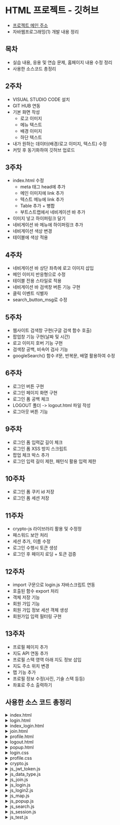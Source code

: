 # HTML 프로젝트 - 깃허브
- [프로젝트 메인 주소](https://yundayoung.github.io/HTML/) 
- 자바웹프로그래밍(1) 개발 내용 정리

## 목차
- 실습 내용, 응용 및 연습 문제, 홈페이지 내용 수정 정리
- 사용한 소스코드 총정리

## 2주차
- VISUAL STUDIO CODE 설치
- GIT HUB 연동
- 기본 화면 작성
    * 로고 이미지
    * 메뉴 텍스트 
    * 배경 이미지 
    * 하단 텍스트
- 내가 원하는 데이터(배경/로고 이미지, 텍스트) 수정
- 커밋 후 동기화하여 깃허브 업로드

## 3주차
- index.html 수정 
    * meta 태그 head에 추가
    * 메인 이미지에 link 추가
    * 텍스트 메뉴에 link 추가
    * Table 추가 + 병합
    * 부트스트랩에서 네비게이션 바 추가
- 이미지 넣고 하이퍼링크 달기
- 네비게이션 바 메뉴에 하이퍼링크 추가
- 네비게이션 색상 변경
- 테이블에 색상 적용

## 4주차
- 네비게이션 바 상단 좌측에 로고 이미지 삽입
- 메인 이미지 반응형으로 수정
- 테이블 전용 스타일로 적용
- 네비게이션 바 검색창 버튼 기능 구현 
- 클릭 이벤트 식별자 
- search_button_msg로 수정 

## 5주차
- 웹사이트 검색창 구현(구글 검색 함수 호출)
- 팝업창 기능 구현(날짜 및 시간)
- 로고 이미지 호버 기능 구현 
- 검색창 공백, 비속어 검사 기능
- googleSearch() 함수 if문, 반복문, 배열 활용하여 수정

## 6주차
- 로그인 버튼 구현
- 로그인 페이지 화면 구현
- 로그인 폼 공백 체크
- LOGOUT 폴더 -> logout.html 파일 작성
- 로그아웃 버튼 기능

## 9주차
- 로그인 폼 입력값 길이 체크
- 로그인 폼 XSS 방지 스크립트 
- 팝업 체크 박스 추가
- 로그인 입력 길이 제한, 패턴식 활용 입력 제한

## 10주차
- 로그인 폼 쿠키 id 저장
- 로그인 폼 세션 저장

## 11주차
- crypto-js 라이브러리 활용 및 수정정
- 패스워드 보안 처리
- 세션 추가, 이름 수정
- 로그인 수행시 토큰 생성
- 로그인 후 페이지 로딩 + 토큰 검증

## 12주차
- import 구문으로 login.js 자바스크립트 연동
- 호출된 함수 export 처리
- 객체 저장 기능
- 회원 가입 기능
- 회원 가입 정보 세션 객체 생성
- 회원가입 입력 필터링 구현

## 13주차
- 프로필 페이지 추가
- 지도 API 연동 추가
- 프로필 스택 영역 아래 지도 정보 삽입
- 지도 주소 위치 변경
- 맵 기능 추가
- 프로필 정보 수정(사진, 기술 스택 등등)
- 좌표로 주소 출력하기

## 사용한 소스 코드 총정리
<details>
<summary>index.html</summary>

        <!DOCTYPE html>
        <html lang = "ko">
        <!----부분은 주석문입니다. 웹 브라우저는 주석을 화면에 출력하지 않습니다.-->
        <html>
            <head>
                <meta charset ="UTF-8">
                <meta name="viewport" content="width=device-width, initial-scale=1">
                <title>LOL 메인화면</title>
                <link href="https://cdn.jsdelivr.net/npm/bootstrap@5.3.3/dist/css/bootstrap.min.css" rel="stylesheet" integrity="sha384-QWTKZyjpPEjISv5WaRU9OFeRpok6YctnYmDr5pNlyT2bRjXh0JMhjY6hW+ALEwIH" crossorigin="anonymous">
                <meta name = "author" content = "학번" >
                <meta name = "keywords" content="computer">
                <base href = "http://127.0.0.1:5500">
                <style>
                    table {
                        font-size: 20pt;
                        color : white;
                    }
                </style>
                <script type="text/javascript" src="./js/js_test.js"></script>
                <script type="text/javascript" src="./js/js_popup.js"></script>
                <script type="text/javascript" defer src="./js/js_search.js"></script>
                <script type="text/javascript" defer src="./js/js_data_type.js"></script>
                <script defer src="https://cdn.jsdelivr.net/npm/bootstrap@5.3.3/dist/js/bootstrap.bundle.min.js" integrity="sha384-YvpcrYf0tY3lHB60NNkmXc5s9fDVZLESaAA55NDzOxhy9GkcIdslK1eN7N6jIeHz" crossorigin="anonymous"></script>

            </head>
            <body style="background-color: black;" onload="pop_up();">
                <div style="display: flex; justify-content: center;">
                    <img src = "./image/LOGO.png" width = "200" height = "80"  onmouseover="over(this)" onmouseout="out(this)">
                    <!-- <h3 style="font-size: 24px; font-weight: bold; font-style: italic; color: white; font-family: '굴림';"><a href=" https://www.leagueoflegends.com/ko-kr/how-to-play/" target="_blank">게임정보</a>    기본정보    챔피언    패치 노트    새소식 다운로드 (메뉴 작성)</h3> -->

                    <nav class="navbar navbar-expand-lg bg-body-tertiary" class= "navbar" style="background-color: #e3f2fd;" data-bs-theme="light">
                        <div class="container-fluid">
                        <a class="navbar-brand" href="#">홈페이지</a>
                        <button class="navbar-toggler" type="button" data-bs-toggle="collapse" data-bs-target="#navbarSupportedContent" aria-controls="navbarSupportedContent" aria-expanded="false" aria-label="Toggle navigation">
                            <span class="navbar-toggler-icon"></span>
                        </button>
                        <div class="collapse navbar-collapse" id="navbarSupportedContent">
                            <ul class="navbar-nav me-auto mb-2 mb-lg-0">
                            <li class="nav-item">
                                <a class="nav-link active" aria-current="page" href="index.html">메인페이지</a>
                            </li>
                            <li class="nav-item">
                                <a class="nav-link" href="https://www.leagueoflegends.com/ko-kr/how-to-play/">기본정보</a>
                            </li>
                            <li class="nav-item">
                                <a class="nav-link" href="https://www.leagueoflegends.com/ko-kr/champions/">챔피언</a>
                            </li>
                            <li class="nav-item">
                                <a class="nav-link" href="https://www.leagueoflegends.com/ko-kr/news/tags/patch-notes/">패치노트</a>
                            </li>
                            <li class="nav-item">
                                <a class="nav-link" href="https://www.leagueoflegends.com/ko-kr/news/">새소식</a>
                            </li>
                            <li class="nav-item dropdown">
                                <a class="nav-link dropdown-toggle" href="https://support.riotgames.com/hc/ko" role="button" data-bs-toggle="dropdown" aria-expanded="false">
                                고객지원
                                </a>
                                <ul class="dropdown-menu">
                                <li><a class="dropdown-item" href="https://download.kr.riotgames.com/league">게임 다운로드</a></li>
                                <li><a class="dropdown-item" href="https://www.leagueoflegends.com/ko-kr/news/community/">롤 커뮤니티</a></li>
                                <li><hr class="dropdown-divider"></li>
                                <li><a class="dropdown-item" href="https://github.com/">깃 허브 페이지</a></li>
                                </ul>
                            </li>
                            <li class="nav-item">
                                <a class="nav-link disabled" aria-disabled="true">Disabled</a>
                            </li>
                            </ul>
                            <!-- <form class="d-flex" role="search">
                            <input class="form-control me-2" type="search" placeholder="Search" aria-label="Search">
                            <button class="btn btn-outline-success" id="search_btn" type="submit">검색하기</button>
                            </form> -->
                            <form class="d-flex" role="search" onsubmit="return googleSearch();">
                            <input class="form-control me-2" id="search_input" name="q" type="search" placeholder="키워드 입력" aria-label="Search">
                            <button class="btn btn-outline-success" id="search_button_msg" type="submit">검색하기</button>
                            </form>
                        </div>
                        </div>
                        <a href="login/login.html" class="btn btn-outline-success" id="login_btn">로그인</a>
                    </nav>

                </div>
                <hr>
                <div class="container-fluid" style="display: flex; justify-content: center;">
                    <a href="index.html" target="_blank"><img src="./image/MAIN3.jpg" class="img-fluid" width ="1500" height="500"></a>
                </div>
                <hr>
                <div style="display : flex; justify-content: center;">
                    <table class = "table caption-top" border = "1">
                        <caption>인기 캐릭터</caption>
                        <tbody class="table-group-divider">
                        <tr class="table-primary">
                            <td>#</td>
                            <td>1</td>
                            <td>2</td>
                            <td>3</td>
                            <td>4</td>
                        </tr>
                            <tr bgcolor = "red" class="table-secondary">
                                <td width = "80">1</td>
                                <td>사이온</td>
                                <td>아리</td>
                                <td>가렌</td>
                                <td>가렌2</td>
                            </tr>
                            <tr bgcolor = "grey" class="table-success">
                                <td>공백</td>
                                <td colspan="4"><a href="https://www.leagueoflegends.com/ko-kr/" target="_blank">롤 웹사이트 접속하기</a></td>
                            </tr>
                            <tr class="table-danger">
                                <td bgcolor="blue"><b>2</b></td>
                                <td>카직스</td>
                                <td>루시안</td>
                                <td>루시안2</td>
                                <td colspan="2"><img src="image/TABLE.png" width="50 height = "50><font size = "13">바이, 바이2</font></td>
                            </tr>
                        </tbody>
                    </table>
                </div>
                <hr>
                <div style="display: flex; justify-content: center;">
                    <h3 style="font-size: 24px; font-weight: bold; font-style: italic; color: white; font-family: '굴림';">라이엇 게임 회사 정보 2024년 X월 작성됨</h3>
                </div>
            </body>
        </html>

</details>
<details>
<summary>login.html</summary>

        <!DOCTYPE html>
        <html lang = "ko">
        <!----부분은 주석문입니다. 웹 브라우저는 주석을 화면에 출력하지 않습니다.-->
        <html>
            <head>
                <meta charset ="UTF-8">
                <meta name="viewport" content="width=device-width, initial-scale=1">
                <title>LOL 메인화면</title>
                <link href="https://cdn.jsdelivr.net/npm/bootstrap@5.3.3/dist/css/bootstrap.min.css" rel="stylesheet" integrity="sha384-QWTKZyjpPEjISv5WaRU9OFeRpok6YctnYmDr5pNlyT2bRjXh0JMhjY6hW+ALEwIH" crossorigin="anonymous">
                <meta name = "author" content = "학번" >
                <meta name = "keywords" content="computer">
                <base href = "http://127.0.0.1:5500">
                
                <!-- <script type="text/javascript" src="js/js_test.js"></script>
                <script type="text/javascript" defer src="js/js_data_type.js"></script> -->
                <script src="https://cdnjs.cloudflare.com/ajax/libs/dompurify/3.2.5/purify.min.js" integrity="sha512-/CUtA84sWWqWEBejNrrtWa7Yc4cth3Ome2ymvCKOo9YcZ4sh98tndUy4LutE2xGcAgD4fyz16y+gSyJdGCB5ww==" crossorigin="anonymous" referrerpolicy="no-referrer"></script>
                <script type="module" defer src="../js/js_login.js"></script>
                <!-- <script type="text/javascript" defer src="../js/js_session.js"></script>
                <script type="text/javascript" defer src="../js/crypto.js"></script>
                <script type="text/javascript" defer src="../js/js_ jwt_token.js"></script> -->

                <script defer src="https://cdn.jsdelivr.net/npm/bootstrap@5.3.3/dist/js/bootstrap.bundle.min.js" integrity="sha384-YvpcrYf0tY3lHB60NNkmXc5s9fDVZLESaAA55NDzOxhy9GkcIdslK1eN7N6jIeHz" crossorigin="anonymous"></script>
                <script src="https://cdnjs.cloudflare.com/ajax/libs/crypto-js/4.2.0/crypto-js.min.js" integrity="sha512-a+SUDuwNzXDvz4XrIcXHuCf089/iJAoN4lmrXJg18XnduKK6YlDHNRalv4yd1N40OKI80tFidF+rqTFKGPoWFQ==" crossorigin="anonymous" referrerpolicy="no-referrer"></script>
                <link rel="stylesheet" href="../css/login.css">

            </head>
            <body class="text-center">
                <section class="vh-100 gradient-custom">
                    <div class="container py-5 h-100">
                    <div class="row d-flex justify-content-center align-items-center h-100">
                        <div class="col-12 col-md-8 col-lg-6 col-xl-5">
                        <div class="card bg-dark text-white" style="border-radius: 1rem;">
                            <div class="card-body p-5 text-center">
                
                            <div class="mb-md-5 mt-md-4 pb-5">
                
                                <h2 class="fw-bold mb-2 text-uppercase">로그인</h2>
                                <p class="text-white-50 mb-5">Please enter your login and password!</p>
                
                                <form method="get" action="/login/index_login.html" id="login_form">

                                    <div data-mdb-input-init class="form-outline form-white mb-4">
                                    <input type="email" id="typeEmailX" class="form-control form-control-lg" name="id"/>
                                    <label class="form-label" for="typeEmailX">이메일</label>
                                    </div>
                    
                                    <div data-mdb-input-init class="form-outline form-white mb-4">
                                    <input type="password" id="typePasswordX" class="form-control form-control-lg" name="password"/>
                                    <label class="form-label" for="typePasswordX">비밀번호</label>
                                    </div>
                    
                                    <p class="small mb-5 pb-lg-2"><a class="text-white-50" href="#!">Forgot password?</a></p>
                    
                                    <div class="checkbox mb-3">
                                    <label>
                                    <input type="checkbox" value="remember-me" id="idSaveCheck"> 아이디 기억
                                    </label>
                                    </div>

                                    <button data-mdb-button-init data-mdb-ripple-init class="btn btn-outline-light btn-lg px-5" id="login_btn" type="button">로그인</button>
                    
                                </form>

                                <div class="d-flex justify-content-center text-center mt-4 pt-1">
                                <a href="#!" class="text-white"><i class="fab fa-facebook-f fa-lg"></i></a>
                                <a href="#!" class="text-white"><i class="fab fa-twitter fa-lg mx-4 px-2"></i></a>
                                <a href="#!" class="text-white"><i class="fab fa-google fa-lg"></i></a>
                                </div>
                
                            </div>
                            <div>
                                <p class="mb-0">계정이 없나요? <a href="/login/join.html" class="text-white-50 fw-bold">회원가입</a>
                                </p>
                            </div>
                            </div>
                        </div>
                        </div>
                    </div>
                    </div>
                </section>
            </body>
        </html>


</details>
<details>
<summary>index_login.html</summary>

        <!DOCTYPE html>
        <html lang = "ko">
        <!----부분은 주석문입니다. 웹 브라우저는 주석을 화면에 출력하지 않습니다.-->
        <html>
            <head>
                <meta charset ="UTF-8">
                <meta name="viewport" content="width=device-width, initial-scale=1">
                <title>LOL 메인화면</title>
                <link href="https://cdn.jsdelivr.net/npm/bootstrap@5.3.3/dist/css/bootstrap.min.css" rel="stylesheet" integrity="sha384-QWTKZyjpPEjISv5WaRU9OFeRpok6YctnYmDr5pNlyT2bRjXh0JMhjY6hW+ALEwIH" crossorigin="anonymous">
                <meta name = "author" content = "학번" >
                <meta name = "keywords" content="computer">
                <base href = "http://127.0.0.1:5500">
                <style>
                    table {
                        font-size: 20pt;
                        color : white;
                    }
                </style>
                <script type="module" defer src="../js/js_login2.js"></script>
                <!-- <script type="text/javascript" defer src="../js/js_session.js"></script>
                <script type="text/javascript" defer src="../js/crypto.js"></script>
                <script type="text/javascript" defer src="../js/js_ jwt_token.js"></script> -->
                <script src="https://cdnjs.cloudflare.com/ajax/libs/crypto-js/4.2.0/crypto-js.min.js" integrity="sha512-a+SUDuwNzXDvz4XrIcXHuCf089/iJAoN4lmrXJg18XnduKK6YlDHNRalv4yd1N40OKI80tFidF+rqTFKGPoWFQ==" crossorigin="anonymous" referrerpolicy="no-referrer"></script>
                <script defer src="https://cdn.jsdelivr.net/npm/bootstrap@5.3.3/dist/js/bootstrap.bundle.min.js" integrity="sha384-YvpcrYf0tY3lHB60NNkmXc5s9fDVZLESaAA55NDzOxhy9GkcIdslK1eN7N6jIeHz" crossorigin="anonymous"></script>

            </head>
            <body style="background-color: black;"></body>
                <div style="display: flex; justify-content: center;">
                    <img src = "image/LOGO.png" width = "200" height = "80"  onmouseover="over(this)" onmouseout="out(this)">
                    <!-- <h3 style="font-size: 24px; font-weight: bold; font-style: italic; color: white; font-family: '굴림';"><a href=" https://www.leagueoflegends.com/ko-kr/how-to-play/" target="_blank">게임정보</a>    기본정보    챔피언    패치 노트    새소식 다운로드 (메뉴 작성)</h3> -->

                    <nav class="navbar navbar-expand-lg bg-body-tertiary" class= "navbar" style="background-color: #e3f2fd;" data-bs-theme="light">
                        <div class="container-fluid">
                        <a class="navbar-brand" href="#">홈페이지</a>
                        <button class="navbar-toggler" type="button" data-bs-toggle="collapse" data-bs-target="#navbarSupportedContent" aria-controls="navbarSupportedContent" aria-expanded="false" aria-label="Toggle navigation">
                            <span class="navbar-toggler-icon"></span>
                        </button>
                        <div class="collapse navbar-collapse" id="navbarSupportedContent">
                            <ul class="navbar-nav me-auto mb-2 mb-lg-0">
                            <li class="nav-item">
                                <a class="nav-link active" aria-current="page" href="index.html">메인페이지</a>
                            </li>
                            <li class="nav-item">
                                <a class="nav-link" href="https://www.leagueoflegends.com/ko-kr/how-to-play/">기본정보</a>
                            </li>
                            <li class="nav-item">
                                <a class="nav-link" href="https://www.leagueoflegends.com/ko-kr/champions/">챔피언</a>
                            </li>
                            <li class="nav-item">
                                <a class="nav-link" href="https://www.leagueoflegends.com/ko-kr/news/tags/patch-notes/">패치노트</a>
                            </li>
                            <li class="nav-item">
                                <a class="nav-link" href="https://www.leagueoflegends.com/ko-kr/news/">새소식</a>
                            </li>
                            <li class="nav-item dropdown">
                                <a class="nav-link dropdown-toggle" href="https://support.riotgames.com/hc/ko" role="button" data-bs-toggle="dropdown" aria-expanded="false">
                                고객지원
                                </a>
                                <ul class="dropdown-menu">
                                <li><a class="dropdown-item" href="https://download.kr.riotgames.com/league">게임 다운로드</a></li>
                                <li><a class="dropdown-item" href="https://www.leagueoflegends.com/ko-kr/news/community/">롤 커뮤니티</a></li>
                                <li><hr class="dropdown-divider"></li>
                                <li><a class="dropdown-item" href="https://github.com/">깃 허브 페이지</a></li>
                                </ul>
                            </li>
                            <li class="nav-item">
                                <a class="nav-link" href="login/profile.html" target='_blank'>기본정보(프로필)</a>
                            </li>
                            </ul>
                            <!-- <form class="d-flex" role="search">
                            <input class="form-control me-2" type="search" placeholder="Search" aria-label="Search">
                            <button class="btn btn-outline-success" id="search_btn" type="submit">검색하기</button>
                            </form> -->
                            <form class="d-flex" role="search" onsubmit="return googleSearch();">
                            <input class="form-control me-2" id="search_input" name="q" type="search" placeholder="키워드 입력" aria-label="Search">
                            <button class="btn btn-outline-success" id="search_button_msg" type="submit">검색하기</button>
                            </form>
                        </div>
                        </div>
                        <a href="logout/logout.html" class="btn btn-outline-success" id="logout_btn">로그아웃</a>
                    </nav>

                </div>
                <hr>
                <div class="container-fluid" style="display: flex; justify-content: center;">
                    <a href="index.html" target="_blank"><img src="image/MAIN3.jpg" class="img-fluid" width ="1500" height="500"></a>
                </div>
                <hr>
                <div style="display : flex; justify-content: center;">
                    <table class = "table caption-top" border = "1">
                        <caption>인기 캐릭터</caption>
                        <tbody class="table-group-divider">
                        <tr class="table-primary">
                            <td>#</td>
                            <td>1</td>
                            <td>2</td>
                            <td>3</td>
                            <td>4</td>
                        </tr>
                            <tr bgcolor = "red" class="table-secondary">
                                <td width = "80">1</td>
                                <td>사이온</td>
                                <td>아리</td>
                                <td>가렌</td>
                                <td>가렌2</td>
                            </tr>
                            <tr bgcolor = "grey" class="table-success">
                                <td>공백</td>
                                <td colspan="4"><a href="https://www.leagueoflegends.com/ko-kr/" target="_blank">롤 웹사이트 접속하기</a></td>
                            </tr>
                            <tr class="table-danger">
                                <td bgcolor="blue"><b>2</b></td>
                                <td>카직스</td>
                                <td>루시안</td>
                                <td>루시안2</td>
                                <td colspan="2"><img src="image/TABLE.png" width="50 height = "50><font size = "13">바이, 바이2</font></td>
                            </tr>
                        </tbody>
                    </table>
                </div>
                <hr>
                <div style="display: flex; justify-content: center;">
                    <h3 style="font-size: 24px; font-weight: bold; font-style: italic; color: white; font-family: '굴림';">라이엇 게임 회사 정보 2024년 X월 작성됨</h3>
                </div>
            </body>
        </html>


</details>
<details>
<summary>join.html</summary>

        <!DOCTYPE html>
        <html lang = "ko">
        <!----부분은 주석문입니다. 웹 브라우저는 주석을 화면에 출력하지 않습니다.-->
        <html>
            <head>
                <meta charset ="UTF-8">
                <meta name="viewport" content="width=device-width, initial-scale=1">
                <title>LOL 메인화면</title>
                <link href="https://cdn.jsdelivr.net/npm/bootstrap@5.3.3/dist/css/bootstrap.min.css" rel="stylesheet" integrity="sha384-QWTKZyjpPEjISv5WaRU9OFeRpok6YctnYmDr5pNlyT2bRjXh0JMhjY6hW+ALEwIH" crossorigin="anonymous">
                <meta name = "author" content = "학번" >
                <meta name = "keywords" content="computer">
                <base href = "http://127.0.0.1:5500">
                
                <!-- <script type="text/javascript" src="js/js_test.js"></script>
                <script type="text/javascript" defer src="js/js_data_type.js"></script> -->
                <script src="https://cdnjs.cloudflare.com/ajax/libs/dompurify/3.2.5/purify.min.js" integrity="sha512-/CUtA84sWWqWEBejNrrtWa7Yc4cth3Ome2ymvCKOo9YcZ4sh98tndUy4LutE2xGcAgD4fyz16y+gSyJdGCB5ww==" crossorigin="anonymous" referrerpolicy="no-referrer"></script>
                <script type="module" defer src="../js/js_join.js"></script>
                <!-- <script type="text/javascript" defer src="../js/js_session.js"></script>
                <script type="text/javascript" defer src="../js/crypto.js"></script>
                <script type="text/javascript" defer src="../js/js_ jwt_token.js"></script> -->

                <script defer src="https://cdn.jsdelivr.net/npm/bootstrap@5.3.3/dist/js/bootstrap.bundle.min.js" integrity="sha384-YvpcrYf0tY3lHB60NNkmXc5s9fDVZLESaAA55NDzOxhy9GkcIdslK1eN7N6jIeHz" crossorigin="anonymous"></script>
                <script src="https://cdnjs.cloudflare.com/ajax/libs/crypto-js/4.2.0/crypto-js.min.js" integrity="sha512-a+SUDuwNzXDvz4XrIcXHuCf089/iJAoN4lmrXJg18XnduKK6YlDHNRalv4yd1N40OKI80tFidF+rqTFKGPoWFQ==" crossorigin="anonymous" referrerpolicy="no-referrer"></script>
                <link rel="stylesheet" href="../css/login.css">

            </head>
            <body class="text-center"></body>>
                <section class="vh-100 gradient-custom">
                    <div class="container h-100">
                        <div class="row d-flex justify-content-center align-items-center h-100">
                        <div class="col-lg-12 col-xl-11">
                            <div class="card text-black" style="border-radius: 25px;">
                            <div class="card-body p-md-5">
                                <div class="row justify-content-center">
                                <div class="col-md-10 col-lg-6 col-xl-5 order-2 order-lg-1">

                                    <p class="text-center h1 fw-bold mb-5 mx-1 mx-md-4 mt-4">회원가입</p>

                                    <form class="mx-1 mx-md-4" id="join_form">

                                    <div class="d-flex flex-row align-items-center mb-4">
                                        <i class="fas fa-user fa-lg me-3 fa-fw"></i>
                                        <div data-mdb-input-init class="form-outline flex-fill mb-0">
                                        <input type="text" id="form3Example1c" class="form-control" />
                                        <label class="form-label" for="form3Example1c">이름</label>
                                        </div>
                                    </div>

                                    <div class="d-flex flex-row align-items-center mb-4">
                                        <i class="fas fa-envelope fa-lg me-3 fa-fw"></i>
                                        <div data-mdb-input-init class="form-outline flex-fill mb-0">
                                        <input type="email" id="form3Example3c" class="form-control" />
                                        <label class="form-label" for="form3Example3c">이메일</label>
                                        </div>
                                    </div>

                                    <div class="d-flex flex-row align-items-center mb-4">
                                        <i class="fas fa-lock fa-lg me-3 fa-fw"></i>
                                        <div data-mdb-input-init class="form-outline flex-fill mb-0">
                                        <input type="password" id="form3Example4c" class="form-control" />
                                        <label class="form-label" for="form3Example4c">비밀번호</label>
                                        </div>
                                    </div>

                                    <div class="d-flex flex-row align-items-center mb-4">
                                        <i class="fas fa-key fa-lg me-3 fa-fw"></i>
                                        <div data-mdb-input-init class="form-outline flex-fill mb-0">
                                        <input type="password" id="form3Example4cd" class="form-control" />
                                        <label class="form-label" for="form3Example4cd">비밀번호 재입력</label>
                                        </div>
                                    </div>

                                    <div class="form-check d-flex justify-content-center mb-5">
                                        <input class="form-check-input me-2" type="checkbox" value="" id="form2Example3c" />
                                        <label class="form-check-label" for="form2Example3">
                                        I agree all statements in <a href="#!">Terms of service</a>
                                        </label>
                                    </div>

                                    <div class="d-flex justify-content-center mx-4 mb-3 mb-lg-4">
                                        <button  type="button" data-mdb-button-init data-mdb-ripple-init class="btn btn-primary btn-lg"  id="join_btn">가입하기</button>
                                    </div>

                                    </form>

                                </div>
                                <div class="col-md-10 col-lg-6 col-xl-7 d-flex align-items-center order-1 order-lg-2">

                                    <img src="https://mdbcdn.b-cdn.net/img/Photos/new-templates/bootstrap-registration/draw1.webp"
                                    class="img-fluid" alt="Sample image">

                                </div>
                                </div>
                            </div>
                            </div>
                        </div>
                        </div>
                    </div>
                </section>
            </body>
        </html>


</details>
<details>
<summary>profile.html</summary>

        <!DOCTYPE html>
        <html lang = "ko">
        <!----부분은 주석문입니다. 웹 브라우저는 주석을 화면에 출력하지 않습니다.-->
        <html>
            <head>
                <meta charset ="UTF-8">
                <meta name="viewport" content="width=device-width, initial-scale=1">
                <title>LOL 메인화면</title>
                <link href="https://cdn.jsdelivr.net/npm/bootstrap@5.3.3/dist/css/bootstrap.min.css" rel="stylesheet" integrity="sha384-QWTKZyjpPEjISv5WaRU9OFeRpok6YctnYmDr5pNlyT2bRjXh0JMhjY6hW+ALEwIH" crossorigin="anonymous">
                <meta name = "author" content = "학번" >
                <meta name = "keywords" content="computer">
                <base href = "http://127.0.0.1:5500">
                <style>
                    table {
                        font-size: 20pt;
                        color : white;
                    }
                </style>
                <!-- <script type="text/javascript" src="js/js_test.js"></script> -->
                <script type="text/javascript" src="js/js_popup.js"></script>
                <!-- <script type="text/javascript" defer src="js/js_search.js"></script> -->
                <script type="text/javascript" defer src="js/js_data_type.js"></script>
                <script defer src="https://cdn.jsdelivr.net/npm/bootstrap@5.3.3/dist/js/bootstrap.bundle.min.js" integrity="sha384-YvpcrYf0tY3lHB60NNkmXc5s9fDVZLESaAA55NDzOxhy9GkcIdslK1eN7N6jIeHz" crossorigin="anonymous"></script>
                <script type="text/javascript" src="//dapi.kakao.com/v2/maps/sdk.js?appkey=6b100e5aa9546394b35ee93527d18459&libraries=services,clusterer,drawing"></script>
                <link rel="stylesheet" href="../css/profile.css">
                <script type="text/javascript" defer src="js/js_map.js"></script>


            </head>
            <body style="background-color: black;" onload="pop_up();">
                <div style="display: flex; justify-content: center;">
                    <img src = "image/LOGO.png" width = "200" height = "80"  onmouseover="over(this)" onmouseout="out(this)">
                    <!-- <h3 style="font-size: 24px; font-weight: bold; font-style: italic; color: white; font-family: '굴림';"><a href=" https://www.leagueoflegends.com/ko-kr/how-to-play/" target="_blank">게임정보</a>    기본정보    챔피언    패치 노트    새소식 다운로드 (메뉴 작성)</h3> -->

                    <nav class="navbar navbar-expand-lg bg-body-tertiary" class= "navbar" style="background-color: #e3f2fd;" data-bs-theme="light">
                        <div class="container-fluid">
                        <a class="navbar-brand" href="#">홈페이지</a>
                        <button class="navbar-toggler" type="button" data-bs-toggle="collapse" data-bs-target="#navbarSupportedContent" aria-controls="navbarSupportedContent" aria-expanded="false" aria-label="Toggle navigation">
                            <span class="navbar-toggler-icon"></span>
                        </button>
                        <div class="collapse navbar-collapse" id="navbarSupportedContent">
                            <ul class="navbar-nav me-auto mb-2 mb-lg-0">
                            <li class="nav-item">
                                <a class="nav-link active" aria-current="page" href="index.html">메인페이지</a>
                            </li>
                            <li class="nav-item">
                                <a class="nav-link" href="https://www.leagueoflegends.com/ko-kr/how-to-play/">기본정보</a>
                            </li>
                            <li class="nav-item">
                                <a class="nav-link" href="https://www.leagueoflegends.com/ko-kr/champions/">챔피언</a>
                            </li>
                            <li class="nav-item">
                                <a class="nav-link" href="https://www.leagueoflegends.com/ko-kr/news/tags/patch-notes/">패치노트</a>
                            </li>
                            <li class="nav-item">
                                <a class="nav-link" href="https://www.leagueoflegends.com/ko-kr/news/">새소식</a>
                            </li>
                            <li class="nav-item dropdown">
                                <a class="nav-link dropdown-toggle" href="https://support.riotgames.com/hc/ko" role="button" data-bs-toggle="dropdown" aria-expanded="false">
                                고객지원
                                </a>
                                <ul class="dropdown-menu">
                                <li><a class="dropdown-item" href="https://download.kr.riotgames.com/league">게임 다운로드</a></li>
                                <li><a class="dropdown-item" href="https://www.leagueoflegends.com/ko-kr/news/community/">롤 커뮤니티</a></li>
                                <li><hr class="dropdown-divider"></li>
                                <li><a class="dropdown-item" href="https://github.com/">깃 허브 페이지</a></li>
                                </ul>
                            </li>
                            <li class="nav-item">
                                <a class="nav-link" href="login/profile.html" target='_blank'>기본정보(프로필)</a>
                            </li>
                            </ul>
                            <!-- <form class="d-flex" role="search">
                            <input class="form-control me-2" type="search" placeholder="Search" aria-label="Search">
                            <button class="btn btn-outline-success" id="search_btn" type="submit">검색하기</button>
                            </form> -->
                            <form class="d-flex" role="search" onsubmit="return googleSearch();">
                            <input class="form-control me-2" id="search_input" name="q" type="search" placeholder="키워드 입력" aria-label="Search">
                            <button class="btn btn-outline-success" id="search_btn" type="submit">검색하기</button>
                            </form>
                        </div>
                        </div>
                        <a href="login/login.html" class="btn btn-outline-success" id="login_btn">로그인</a>
                    </nav>

                </div>
                <hr>
                <section style="background-color: #eee;">
                    <div class="container py-5">
                        <div class="row">
                        <div class="col">
                            <nav aria-label="breadcrumb" class="bg-body-tertiary rounded-3 p-3 mb-4">
                            <ol class="breadcrumb mb-0">
                                <li class="breadcrumb-item"><a href="../login/index_login.html">메인페이지</a></li>
                                <li class="breadcrumb-item"><a href="../login/login.html">로그인</a></li>
                                <li class="breadcrumb-item active" aria-current="page">사용자 프로필</li>
                            </ol>
                            </nav>
                        </div>
                        </div>

                        <div class="row">
                        <div class="col-lg-4">
                            <div class="card mb-4">
                            <div class="card-body text-center">
                                <img src="../image/PROFLIE.jpg" alt="avatar"
                                class="rounded-circle img-fluid" style="width: 150px;">
                                <h5 class="my-3">윤다영</h5>
                                <p class="text-muted mb-1">대학생</p>
                                <p class="text-muted mb-4">성결대학교 미디어소프트웨어학과</p>
                                <div class="d-flex justify-content-center mb-2">
                                <button  type="button" data-mdb-button-init data-mdb-ripple-init class="btn btn-primary">팔로우</button>
                                <button  type="button" data-mdb-button-init data-mdb-ripple-init class="btn btn-outline-primary ms-1">메세지</button>
                                </div>
                            </div>
                            </div>
                            <div class="card mb-4 mb-lg-0">
                            <div class="card-body p-0">
                                <ul class="list-group list-group-flush rounded-3">
                                <li class="list-group-item d-flex justify-content-between align-items-center p-3">
                                    <i class="fas fa-globe fa-lg text-warning"></i>
                                    <p class="mb-0">https://mdbootstrap.com</p>
                                </li>
                                <li class="list-group-item d-flex justify-content-between align-items-center p-3">
                                    <i class="fab fa-github fa-lg text-body"></i>
                                    <p class="mb-0">mdbootstrap</p>
                                </li>
                                <li class="list-group-item d-flex justify-content-between align-items-center p-3">
                                    <i class="fab fa-twitter fa-lg" style="color: #55acee;"></i>
                                    <p class="mb-0">@mdbootstrap</p>
                                </li>
                                <li class="list-group-item d-flex justify-content-between align-items-center p-3">
                                    <i class="fab fa-instagram fa-lg" style="color: #ac2bac;"></i>
                                    <p class="mb-0">mdbootstrap</p>
                                </li>
                                <li class="list-group-item d-flex justify-content-between align-items-center p-3">
                                    <i class="fab fa-facebook-f fa-lg" style="color: #3b5998;"></i>
                                    <p class="mb-0">mdbootstrap</p>
                                </li>
                                </ul>
                            </div>
                            </div>
                        </div>
                        <div class="col-lg-8">
                            <div class="card mb-4">
                            <div class="card-body">
                                <div class="row">
                                <div class="col-sm-3">
                                    <p class="mb-0">Full Name</p>
                                </div>
                                <div class="col-sm-9">
                                    <p class="text-muted mb-0">윤다영</p>
                                </div>
                                </div>
                                <hr>
                                <div class="row">
                                <div class="col-sm-3">
                                    <p class="mb-0">Email</p>
                                </div>
                                <div class="col-sm-9">
                                    <p class="text-muted mb-0">Dayoung22@example.com</p>
                                </div>
                                </div>
                                <hr>
                                <div class="row">
                                <div class="col-sm-3">
                                    <p class="mb-0">Phone</p>
                                </div>
                                <div class="col-sm-9">
                                    <p class="text-muted mb-0">(010)234-5678</p>
                                </div>
                                </div>
                                <hr>
                                <div class="row">
                                <div class="col-sm-3">
                                    <p class="mb-0">Mobile</p>
                                </div>
                                <div class="col-sm-9">
                                    <p class="text-muted mb-0">(098)765-4321</p>
                                </div>
                                </div>
                                <hr>
                                <div class="row">
                                <div class="col-sm-3">
                                    <p class="mb-0">Address</p>
                                </div>
                                <div class="col-sm-9">
                                    <p class="text-muted mb-0">Korea, Seoul</p>
                                </div>
                                </div>
                            </div>
                            </div>
                            <div class="row">
                            <div class="col-md-6">
                                <div class="card mb-4 mb-md-0">
                                <div class="card-body">
                                    <p class="mb-4"><span class="text-primary font-italic me-1">assigment</span> Game Engine
                                    </p>
                                    <p class="mt-4 mb-1" style="font-size: .77rem;">Unity 3D</p>
                                    <div class="progress rounded" style="height: 5px;">
                                    <div class="progress-bar" role="progressbar" style="width: 72%" aria-valuenow="72"
                                        aria-valuemin="0" aria-valuemax="100"></div>
                                    </div>
                                    <p class="mt-4 mb-1" style="font-size: .77rem;">Unreal Engine</p>
                                    <div class="progress rounded" style="height: 5px;">
                                    <div class="progress-bar" role="progressbar" style="width: 89%" aria-valuenow="89"
                                        aria-valuemin="0" aria-valuemax="100"></div>
                                    </div>
                                    <p class="mt-4 mb-1" style="font-size: .77rem;">Native</p>
                                    <div class="progress rounded" style="height: 5px;">
                                    <div class="progress-bar" role="progressbar" style="width: 55%" aria-valuenow="55"
                                        aria-valuemin="0" aria-valuemax="100"></div>
                                    </div>
                                    <p class="mt-4 mb-1" style="font-size: .77rem;">Godot</p>
                                    <div class="progress rounded mb-2" style="height: 5px;">
                                    <div class="progress-bar" role="progressbar" style="width: 66%" aria-valuenow="66"
                                        aria-valuemin="0" aria-valuemax="100"></div>
                                    </div>
                                </div>
                                </div>
                            </div>
                            <div class="col-md-6">
                                <div class="card mb-4 mb-md-0">
                                <div class="card-body">
                                    <p class="mb-4"><span class="text-primary font-italic me-1">assigment</span> Computer Graphics
                                    </p>
                                    <p class="mb-1" style="font-size: .77rem;">Ray Tracing</p>
                                    <div class="progress rounded" style="height: 5px;">
                                    <div class="progress-bar" role="progressbar" style="width: 80%" aria-valuenow="80"
                                        aria-valuemin="0" aria-valuemax="100"></div>
                                    </div>
                                    <p class="mt-4 mb-1" style="font-size: .77rem;">Rasterization</p>
                                    <div class="progress rounded" style="height: 5px;">
                                    <div class="progress-bar" role="progressbar" style="width: 72%" aria-valuenow="72"
                                        aria-valuemin="0" aria-valuemax="100"></div>
                                    </div>
                                    <p class="mt-4 mb-1" style="font-size: .77rem;">Graphics Pipeline</p>
                                    <div class="progress rounded" style="height: 5px;">
                                    <div class="progress-bar" role="progressbar" style="width: 89%" aria-valuenow="89"
                                        aria-valuemin="0" aria-valuemax="100"></div>
                                    </div>
                                    <p class="mt-4 mb-1" style="font-size: .77rem;">Shader</p>
                                    <div class="progress rounded" style="height: 5px;">
                                    <div class="progress-bar" role="progressbar" style="width: 55%" aria-valuenow="55"
                                        aria-valuemin="0" aria-valuemax="100"></div>
                                    </div>
                                    <p class="mt-4 mb-1" style="font-size: .77rem;">Rendering Equation</p>
                                    <div class="progress rounded mb-2" style="height: 5px;">
                                    <div class="progress-bar" role="progressbar" style="width: 66%" aria-valuenow="66"
                                        aria-valuemin="0" aria-valuemax="100"></div>
                                    </div>
                                </div>
                                </div>
                            </div>
                            <!-- <div id="map" style="width: 750px;height:400px;"></div> -->
                            <div class="map_wrap">
                                <div id="map" style="width:100%;height:100%;position:relative;overflow:hidden;"></div>

                                <div id="menu_wrap" class="bg_white">
                                    <div class="option">
                                        <div>
                                            <form onsubmit="searchPlaces(); return false;">
                                                키워드 : <input type="text" value="이태원 맛집" id="keyword" size="15"> 
                                                <button type="submit">검색하기</button> 
                                            </form>
                                        </div>
                                        <div class="hAddr">
                                            <span class="title">지도중심기준 행정동 주소정보</span>
                                            <span id="centerAddr"></span>
                                        </div>
                                    </div>
                                    <hr>
                                    <ul id="placesList"></ul>
                                    <div id="pagination"></div>
                                </div>
                            </div>
                            <p><em>지도를 클릭해주세요!</em></p>
                            <div id="clickLatlng"></div>
                            </div>
                        </div>
                        </div>
                    </div>
                </section>


                <!-- <div class="container-fluid" style="display: flex; justify-content: center;">
                    <a href="index.html" target="_blank"><img src="image/MAIN.jpg" class="img-fluid" width ="1500" height="500"></a>
                </div>
                <hr>
                <div style="display : flex; justify-content: center;">
                    <table class = "table caption-top" border = "1">
                        <caption>인기 캐릭터</caption>
                        <tbody class="table-group-divider">
                        <tr class="table-primary">
                            <td>#</td>
                            <td>1</td>
                            <td>2</td>
                            <td>3</td>
                            <td>4</td>
                        </tr>
                            <tr bgcolor = "red" class="table-secondary">
                                <td width = "80">1</td>
                                <td>사이온</td>
                                <td>아리</td>
                                <td>가렌</td>
                                <td>가렌2</td>
                            </tr>
                            <tr bgcolor = "grey" class="table-success">
                                <td>공백</td>
                                <td colspan="4"><a href="https://www.leagueoflegends.com/ko-kr/" target="_blank">롤 웹사이트 접속하기</a></td>
                            </tr>
                            <tr class="table-danger">
                                <td bgcolor="blue"><b>2</b></td>
                                <td>카직스</td>
                                <td>루시안</td>
                                <td>루시안2</td>
                                <td colspan="2"><img src="image/TABLE.png" width="50 height = "50><font size = "13">바이, 바이2</font></td>
                            </tr>
                        </tbody>
                    </table>
                </div>
                <hr>
                <div style="display: flex; justify-content: center;">
                    <h3 style="font-size: 24px; font-weight: bold; font-style: italic; color: white; font-family: '굴림';">라이엇 게임 회사 정보 2024년 X월 작성됨</h3>
                </div>
            </body>
        </html> 

</details>
<details>
<summary>logout.html</summary>

        <!DOCTYPE html>
        <html lang = "ko">
        <!----부분은 주석문입니다. 웹 브라우저는 주석을 화면에 출력하지 않습니다.-->
        <html>
            <head>
                <meta charset ="UTF-8">
                <meta name="viewport" content="width=device-width, initial-scale=1">
                <title>LOL 메인화면</title>
                <link href="https://cdn.jsdelivr.net/npm/bootstrap@5.3.3/dist/css/bootstrap.min.css" rel="stylesheet" integrity="sha384-QWTKZyjpPEjISv5WaRU9OFeRpok6YctnYmDr5pNlyT2bRjXh0JMhjY6hW+ALEwIH" crossorigin="anonymous">
                <meta name = "author" content = "학번" >
                <meta name = "keywords" content="computer">
                <base href = "http://127.0.0.1:5500">
                <style>
                    table {
                        font-size: 20pt;
                        color : white;
                    }
                </style>
                <script type="text/javascript" src="js/js_test.js"></script>
                <script type="text/javascript" src="js/js_popup.js"></script>
                <script type="text/javascript" defer src="js/js_search.js"></script>
                <script type="text/javascript" defer src="js/js_data_type.js"></script>
                <script defer src="https://cdn.jsdelivr.net/npm/bootstrap@5.3.3/dist/js/bootstrap.bundle.min.js" integrity="sha384-YvpcrYf0tY3lHB60NNkmXc5s9fDVZLESaAA55NDzOxhy9GkcIdslK1eN7N6jIeHz" crossorigin="anonymous"></script>

            </head>
            <body style="background-color: black;" onload="pop_up();">
                <div style="display: flex; justify-content: center;">
                    <img src = "image/LOGO.png" width = "200" height = "80"  onmouseover="over(this)" onmouseout="out(this)">
                    <!-- <h3 style="font-size: 24px; font-weight: bold; font-style: italic; color: white; font-family: '굴림';"><a href=" https://www.leagueoflegends.com/ko-kr/how-to-play/" target="_blank">게임정보</a>    기본정보    챔피언    패치 노트    새소식 다운로드 (메뉴 작성)</h3> -->

                    <nav class="navbar navbar-expand-lg bg-body-tertiary" class= "navbar" style="background-color: #e3f2fd;" data-bs-theme="light">
                        <div class="container-fluid">
                        <a class="navbar-brand" href="#">홈페이지 테스트</a>
                        <button class="navbar-toggler" type="button" data-bs-toggle="collapse" data-bs-target="#navbarSupportedContent" aria-controls="navbarSupportedContent" aria-expanded="false" aria-label="Toggle navigation">
                            <span class="navbar-toggler-icon"></span>
                        </button>
                        <div class="collapse navbar-collapse" id="navbarSupportedContent">
                            <ul class="navbar-nav me-auto mb-2 mb-lg-0">
                            <li class="nav-item">
                                <a class="nav-link active" aria-current="page" href="index.html">메인페이지</a>
                            </li>
                            <li class="nav-item">
                                <a class="nav-link" href="https://www.leagueoflegends.com/ko-kr/how-to-play/">기본정보</a>
                            </li>
                            <li class="nav-item">
                                <a class="nav-link" href="https://www.leagueoflegends.com/ko-kr/champions/">챔피언</a>
                            </li>
                            <li class="nav-item">
                                <a class="nav-link" href="https://www.leagueoflegends.com/ko-kr/news/tags/patch-notes/">패치노트</a>
                            </li>
                            <li class="nav-item">
                                <a class="nav-link" href="https://www.leagueoflegends.com/ko-kr/news/">새소식</a>
                            </li>
                            <li class="nav-item dropdown">
                                <a class="nav-link dropdown-toggle" href="https://support.riotgames.com/hc/ko" role="button" data-bs-toggle="dropdown" aria-expanded="false">
                                고객지원
                                </a>
                                <ul class="dropdown-menu">
                                <li><a class="dropdown-item" href="https://download.kr.riotgames.com/league">게임 다운로드</a></li>
                                <li><a class="dropdown-item" href="https://www.leagueoflegends.com/ko-kr/news/community/">롤 커뮤니티</a></li>
                                <li><hr class="dropdown-divider"></li>
                                <li><a class="dropdown-item" href="https://github.com/">깃 허브 페이지</a></li>
                                </ul>
                            </li>
                            <li class="nav-item">
                                <a class="nav-link disabled" aria-disabled="true">Disabled</a>
                            </li>
                            </ul>
                            <!-- <form class="d-flex" role="search">
                            <input class="form-control me-2" type="search" placeholder="Search" aria-label="Search">
                            <button class="btn btn-outline-success" id="search_btn" type="submit">검색하기</button>
                            </form> -->
                            <form class="d-flex" role="search" onsubmit="return googleSearch();">
                            <input class="form-control me-2" id="search_input" name="q" type="search" placeholder="키워드 입력" aria-label="Search">
                            <button class="btn btn-outline-success" id="search_button_msg" type="submit">검색하기</button>
                            </form>
                        </div>
                        </div>
                        <a href="login/login.html" class="btn btn-outline-success" id="login_btn">로그인</a>
                    </nav>

                </div>
                <hr>
                <div class="container-fluid" style="display: flex; justify-content: center;">
                    <a href="index.html" target="_blank"><img src="image/MAIN3.jpg" class="img-fluid" width ="1500" height="500"></a>
                </div>
                <hr>
                <div style="display : flex; justify-content: center;">
                    <table class = "table caption-top" border = "1">
                        <caption>인기 캐릭터</caption>
                        <tbody class="table-group-divider">
                        <tr class="table-primary">
                            <td>#</td>
                            <td>1</td>
                            <td>2</td>
                            <td>3</td>
                            <td>4</td>
                        </tr>
                            <tr bgcolor = "red" class="table-secondary">
                                <td width = "80">1</td>
                                <td>사이온</td>
                                <td>아리</td>
                                <td>가렌</td>
                                <td>가렌2</td>
                            </tr>
                            <tr bgcolor = "grey" class="table-success">
                                <td>공백</td>
                                <td colspan="4"><a href="https://www.leagueoflegends.com/ko-kr/" target="_blank">롤 웹사이트 접속하기</a></td>
                            </tr>
                            <tr class="table-danger">
                                <td bgcolor="blue"><b>2</b></td>
                                <td>카직스</td>
                                <td>루시안</td>
                                <td>루시안2</td>
                                <td colspan="2"><img src="image/TABLE.png" width="50 height = "50><font size = "13">바이, 바이2</font></td>
                            </tr>
                        </tbody>
                    </table>
                </div>
                <hr>
                <div style="display: flex; justify-content: center;">
                    <h3 style="font-size: 24px; font-weight: bold; font-style: italic; color: white; font-family: '굴림';">라이엇 게임 회사 정보 2024년 X월 작성됨</h3>
                </div>
            </body>
        </html>

</details>
<details>
<summary>popup.html</summary>

        <!DOCTYPE html>
        <html> 
            <head>
                <meta charset="UTF-8">
                <meta name="viewport" content="width=device-width, initial-scale=1">
                <title>팝업창 확인
                </title>
                <link href="https://cdn.jsdelivr.net/npm/bootstrap@5.3.3/dist/css/bootstrap.min.css" rel="stylesheet" integrity="sha384-QWTKZyjpPEjISv5WaRU9OFeRpok6YctnYmDr5pNlyT2bRjXh0JMhjY6hW+ALEwIH" crossorigin="anonymous">
                <script defer src="https://cdn.jsdelivr.net/npm/bootstrap@5.3.3/dist/js/bootstrap.bundle.min.js" integrity="sha384-YvpcrYf0tY3lHB60NNkmXc5s9fDVZLESaAA55NDzOxhy9GkcIdslK1eN7N6jIeHz" crossorigin="anonymous"></script>
                <script defer type="text/javascript" src="../js/js_popup.js"></script>
            </head>    
            <body onload="show_clock();">
                <h1>팝업창확인</h1>
                <h1 class="display-1"><i class="bi bi-alarm"></i> 우왕 곧 종강이당!<br><br></h1>
                <h1 class="display-4"><div id="divClock" class="clock"></div></h1>
                <div id="divClock" class="clock">
                <h1 class="display-4"><div id="Time" class="clock"></div></h1>

                <input class="form-check-input" type="checkbox" id="check_popup" onclick="closePopup();">
                <label class="form-check-label" for="flexCheckChecked">하루에 한번만 열기</label>
            </body>
        </html>

 
</details>
<details>
<summary>login.css</summary>

        .gradient-custom {
            /* fallback for old browsers */
            background: #6a11cb;
            
            /* Chrome 10-25, Safari 5.1-6 */
            background: -webkit-linear-gradient(to right, rgba(106, 17, 203, 1), rgba(37, 117, 252, 1));
            
            /* W3C, IE 10+/ Edge, Firefox 16+, Chrome 26+, Opera 12+, Safari 7+ */
            background: linear-gradient(to right, rgba(106, 17, 203, 1), rgba(37, 117, 252, 1))
            }

</details>
<details>
<summary>profile.css</summary>

        .map_wrap, .map_wrap * {margin:0;padding:0;font-family:'Malgun Gothic',dotum,'돋움',sans-serif;font-size:12px;}
        .map_wrap a, .map_wrap a:hover, .map_wrap a:active{color:#000;text-decoration: none;}
        .map_wrap {position:relative;width:100%;height:500px;}
        #menu_wrap {position:absolute;top:0;left:0;bottom:0;width:250px;margin:10px 0 30px 10px;padding:5px;overflow-y:auto;background:rgba(255, 255, 255, 0.7);z-index: 1;font-size:12px;border-radius: 10px;}
        .bg_white {background:#fff;}
        #menu_wrap hr {display: block; height: 1px;border: 0; border-top: 2px solid #5F5F5F;margin:3px 0;}
        #menu_wrap .option{text-align: center;}
        #menu_wrap .option p {margin:10px 0;}  
        #menu_wrap .option button {margin-left:5px;}
        #placesList li {list-style: none;}
        #placesList .item {position:relative;border-bottom:1px solid #888;overflow: hidden;cursor: pointer;min-height: 65px;}
        #placesList .item span {display: block;margin-top:4px;}
        #placesList .item h5, #placesList .item .info {text-overflow: ellipsis;overflow: hidden;white-space: nowrap;}
        #placesList .item .info{padding:10px 0 10px 55px;}
        #placesList .info .gray {color:#8a8a8a;}
        #placesList .info .jibun {padding-left:26px;background:url(https://t1.daumcdn.net/localimg/localimages/07/mapapidoc/places_jibun.png) no-repeat;}
        #placesList .info .tel {color:#009900;}
        #placesList .item .markerbg {float:left;position:absolute;width:36px; height:37px;margin:10px 0 0 10px;background:url(https://t1.daumcdn.net/localimg/localimages/07/mapapidoc/marker_number_blue.png) no-repeat;}
        #placesList .item .marker_1 {background-position: 0 -10px;}
        #placesList .item .marker_2 {background-position: 0 -56px;}
        #placesList .item .marker_3 {background-position: 0 -102px}
        #placesList .item .marker_4 {background-position: 0 -148px;}
        #placesList .item .marker_5 {background-position: 0 -194px;}
        #placesList .item .marker_6 {background-position: 0 -240px;}
        #placesList .item .marker_7 {background-position: 0 -286px;}
        #placesList .item .marker_8 {background-position: 0 -332px;}
        #placesList .item .marker_9 {background-position: 0 -378px;}
        #placesList .item .marker_10 {background-position: 0 -423px;}
        #placesList .item .marker_11 {background-position: 0 -470px;}
        #placesList .item .marker_12 {background-position: 0 -516px;}
        #placesList .item .marker_13 {background-position: 0 -562px;}
        #placesList .item .marker_14 {background-position: 0 -608px;}
        #placesList .item .marker_15 {background-position: 0 -654px;}
        #pagination {margin:10px auto;text-align: center;}
        #pagination a {display:inline-block;margin-right:10px;}
        #pagination .on {font-weight: bold; cursor: default;color:#777;}

</details>
<details>
<summary>crypto.js</summary>

        import { session_set, session_get, session_check } from './js_session.js';

        function encodeByAES256(key, data){ //
            const cipher = CryptoJS.AES.encrypt(data, CryptoJS.enc.Utf8.parse(key), {
                iv: CryptoJS.enc.Utf8.parse(""), // IV 초기화 벡터
                padding: CryptoJS.pad.Pkcs7, // 패딩
                mode: CryptoJS.mode.CBC // 운영 모드
            });
            return cipher.toString();
        }

        function decodeByAES256(key, data){
            const cipher = CryptoJS.AES.decrypt(data, CryptoJS.enc.Utf8.parse(key), {
                iv: CryptoJS.enc.Utf8.parse(""),
                padding: CryptoJS.pad.Pkcs7,
                mode: CryptoJS.mode.CBC
            });
            return cipher.toString(CryptoJS.enc.Utf8);
        }

        export function encrypt_text(password){
            const k = "key"; // 클라이언트 키
            const rk = k.padEnd(32, " "); // AES256은 key 길이가 32
            const b = password;
            const eb = encodeByAES256(rk, b); // 실제 암호화
            return eb;
            console.log(eb);
        }

        export function decrypt_text(){
            const k = "key"; // 서버의 키
            const rk = k.padEnd(32, " "); // AES256은 key 길이가 32
            const eb = session_get();
            const b = decodeByAES256(rk, eb); // 실제 복호화
            console.log(b); 
        }
        
</details>
<details>
<summary>js_jwt_token.js</summary>

        // JWT 비밀 키 (실제 운영 환경에서는 복잡한 키 사용 필수)
        const JWT_SECRET = "your_secret_key_here";
        
        export function generateJWT(payload) {
            // 1. 헤더 생성 및 Base64 인코딩
            const header = { alg: "HS256", typ: "JWT" };
            const encodedHeader = btoa(JSON.stringify(header));
            // 2. 페이로드 Base64 인코딩
            const encodedPayload = btoa(JSON.stringify(payload)); // JSON 형태로 변환 후 인코딩
            // 3. 서명 생성 (HMAC-SHA256 알고리즘 사용)
            const signature = CryptoJS.HmacSHA256(`${encodedHeader}.${encodedPayload}`, JWT_SECRET);
            const encodedSignature = CryptoJS.enc.Base64.stringify(signature);
            // 4. 최종 토큰 조합
            return `${encodedHeader}.${encodedPayload}.${encodedSignature}`;
        }

        function verifyJWT(token) { // 토큰검증
            try {
                // 1. 토큰을헤더, 페이로드, 서명으로분할
                const parts = token.split('.');
                if (parts.length!== 3) return null; // 형식오류체크
            
                const [encodedHeader, encodedPayload, encodedSignature] = parts;
                // 2. 서명재계산및비교
                const signature = CryptoJS.HmacSHA256(`${encodedHeader}.${encodedPayload}`, JWT_SECRET);
                const calculatedSignature= CryptoJS.enc.Base64.stringify(signature);
                if (calculatedSignature!== encodedSignature) return null; // 서명불일치
                // 3. 페이로드파싱및만료시간검증
                const payload = JSON.parse(atob(encodedPayload)); // 디코딩후해석
                if (payload.exp< Math.floor(Date.now() / 1000)) { // 밀리초단위
                    console.log('보안토큰이만료되었습니다');
                    return null;
                }
                return payload; // 검증성공
            } catch (error) {
                return null; // 파싱오류또는기타예외처리
            }
        }

        function isAuthenticated() { // 사용자 인증 상태 확인
            const token = localStorage.getItem('jwt_token');
            if (!token) return false; // 토큰 없음
            const payload = verifyJWT(token);
            console.log(payload);
            return !!payload; // 페이로드 유무로 인증 상태 판단
        }
            
        export function checkAuth() { // 인증 검사 수행
            const authenticated = isAuthenticated(); // 한 번만 검증 호출
            
            if (authenticated) {
                alert('정상적으로 토큰이 검증되었습니다.');
            } else {
                alert('토큰 검증 에러!! 인증되지 않은 접근입니다.');
                window.location.href = '../login/login.html'; // 로그인 페이지 이동
            }
        }

</details>
<details>
<summary>js_data_type.js</summary>

        let number = 5;
        let str = "문자열 입력"; // “ “도 묶음 가능
        let prime = 1.5123;
        let is_ok = true; // 참
        let is_not = false; // 거짓
        let undefi; // 변수 이름만, 초기화 x
        let empty = null; // 비어 있음

        console.log(undefi, empty); // 여러 개 출력

        const sym1 = Symbol('test'); // 심볼 함수로 값 생성
        let symbolVar1 = sym1; // 변수 초기화

        const airline = ["비행기", 320, "airbus", ["V1", true]];
        // 다양한 데이터 배열

        // 빈 객체 생성
        const obj1 = {};

        // 속성을 추가하여 객체생성
        const obj2 = {
            name: "John Doe",
            age: 30,
            isMale: true,
        };

        console.log(symbolVar1.toString()); // 문자열 변환 출력
        console.log(obj1, obj2, airline); // 여러 개 출력

        const users = new Map(); // 사용자 정보 Map 객체 생성
        users.set("user1", { // 사용자 정보 추가
        id: 1, password: "password123",
        });
        users.set("user2", {
        id: 2, password: "password456",
        });

        // Map 객체의 모든 사용자 정보 반복출력
        for (const [username, user] of users) {
            console.log(`사용자 이름: ${username}`, `ID: ${user.id}`);
            console.log(`비밀번호: ${user.password}`);
        }
        // Set 객체 활용 (예), 이름만 저장할 Set 객체 생성
        const usernames = new Set();

        usernames.add("user1"); // 사용자 이름 추가
        usernames.add("user2");

        // Set 객체의 모든 사용자 이름 반복출력
        for (const username of usernames) {
            console.log(`사용자 이름: ${username}`);
        }

</details>
<details>
<summary>js_join.js</summary>

        import { session_set2 } from './js_session.js';

        function join(){ // 회원가입기능
            let form = document.querySelector("#join_form"); // 로그인폼식별자
            let name = document.querySelector("#form3Example1c");
            let email = document.querySelector("#form3Example3c");
            let password = document.querySelector("#form3Example4c");
            let re_password= document.querySelector("#form3Example4cd");
            let agree = document.querySelector("#form2Example3c");
            
            const nameRegex = /^[가-힣]+$/;
            const emailRegex = /^[^\s@]+@[^\s@]+\.[^\s@]+$/;
            const pwRegex = /^(?=.*[a-z])(?=.*[A-Z])(?=.*\d)(?=.*[\W_]).{8,}$/;

            form.action= "../index.html"; // 로그인성공시이동
            form.method= "get"; // 전송방식

            if(name.value.length=== 0 || email.value.length=== 0 || password.value.length=== 0 || re_password.length=== 0){
                alert("회원가입폼에모든정보를입력해주세요.");
            }

            if (!nameRegex.test(name.value)) { // 이름 검사
                alert("이름은 한글만 입력 가능합니다.");
                name.focus();
                return;
            }
            if (!emailRegex.test(email.value)) { // 이메일 검사
                alert("이메일 형식이 올바르지 않습니다.");
                email.focus();
                return;
            }

            if (!pwRegex.test(password.value)) { // 비밀번호 검사
                alert("비밀번호는 8자 이상이며 대소문자, 숫자, 특수문자를 모두 포함해야 합니다.");
                password.focus();
                return;
            }
        
            if (password.value !== re_password.value) { // 비밀번호 일치 검사
                alert("비밀번호가 일치하지 않습니다.");
                re_password.focus();
                return;
            }
            
            if (!agree.checked) { // 약관 동의 확인
                alert("약관에 동의하셔야 가입이 가능합니다.");
                return;
            }
            
            else{
                const newSignUp = new SignUp(name.value, email.value, password.value, re_password.value); // 회원가입정보객체생성
                session_set2(newSignUp); // 세션저장및객체전달
                form.submit(); // 폼실행
            }
        }

        class SignUp {
            constructor(name, email, password, re_password) {
            // 생성자 함수: 객체 생성 시 회원 정보 초기화
            this._name = name;
            this._email = email;
            this._password = password;
            this._re_password = re_password;
            }
            // 전체 회원 정보를 한 번에 설정하는 함수
            setUserInfo(name, email, password, re_password) {
                this._name = name;
                this._email = email;
                this._password = password;
                this._re_password = re_password;
        }

        // 전체 회원 정보를 한 번에 가져오는 함수
            getUserInfo() {
                return {
                    name: this._name,
                    email: this._email,
                    password: this._password,
                    re_password: this._re_password
                };
            }
        }



        document.getElementById("join_btn").addEventListener('click', join); // 이벤트리스너

</details>
<details>
<summary>js_login.js</summary>

        import { session_set, session_get, session_check } from './js_session.js';
        import { encrypt_text, decrypt_text } from './crypto.js';
        import { generateJWT, checkAuth } from './js_ jwt_token.js';

        function init(){ // 로그인 폼에 쿠키에서 가져온 아이디 입력
            const emailInput = document.getElementById('typeEmailX');
            const idsave_check = document.getElementById('idSaveCheck');
            let get_id = getCookie("id");
            if(get_id) {
                emailInput.value = get_id;
                idsave_check.checked = true;
            }
            session_check(); // 세션 유무 검사
        }

        document.addEventListener('DOMContentLoaded', () => {
            init();
        });

        function init_logined(){
            if(sessionStorage){
                decrypt_text(); // 복호화 함수
            }
            else{
                alert("세션 스토리지 지원 x");
            }
        }

        const check_xss = (input) => {
            // DOMPurify 라이브러리 로드 (CDN 사용)
            const DOMPurify = window.DOMPurify;
            // 입력 값을 DOMPurify로 sanitize
            const sanitizedInput = DOMPurify.sanitize(input);
            // Sanitized된 값과 원본 입력 값 비교
        if (sanitizedInput !== input) {
            // XSS 공격 가능성 발견 시 에러 처리
        alert('XSS 공격 가능성이 있는 입력값을 발견했습니다.');
            return false;
            }
            // Sanitized된 값 반환
        return sanitizedInput;
        };

        function setCookie(name, value, expiredays) {
            var date = new Date();
            date.setDate(date.getDate() + expiredays);
            document.cookie = escape(name) + "=" + escape(value) + "; expires=" + date.toUTCString() + "; path=/" + ";SameSite=None; Secure";
        }
            
        function getCookie(name) {
            var cookie = document.cookie;
            console.log("쿠키를 요청합니다.");

            if (cookie != "") {
                var cookie_array = cookie.split("; ");
                for ( var index in cookie_array) {
                    var cookie_name = cookie_array[index].split("=");
                    if (cookie_name[0] == "id") 
                        {
                    return cookie_name[1];
                    }
                }
            }
            return ;
        }


        function logout(){
            session_del(); // 세션 삭제
            location.href='../index.html';
        }

        const check_input = () => {
            const loginForm = document.getElementById('login_form');
            const loginBtn = document.getElementById('login_btn');
            const emailInput= document.getElementById('typeEmailX');
            const passwordInput = document.getElementById('typePasswordX');
            
            const c = '아이디, 패스워드를 체크합니다';
            alert(c);

            const emailValue = emailInput.value.trim(); //trim : 공백 제거 함수
            const passwordValue = passwordInput.value.trim();

            const sanitizedPassword = check_xss(passwordValue);
            // check_xss 함수로 비밀번호 Sanitize
            const sanitizedEmail = check_xss(emailValue);
            // check_xss 함수로 비밀번호 Sanitize
            
            // 전역 변수 추가, 맨 위 위치
            const idsave_check = document.getElementById('idSaveCheck');
            const payload = {
                id: emailValue,
                exp: Math.floor(Date.now() / 1000) + 3600 // 1시간 (3600초)
            };
            const jwtToken = generateJWT(payload);

            if (emailValue === '') {
                alert('이메일을 입력하세요.');
                return false;
            }

            if (passwordValue === '') {
                alert('비밀번호를 입력하세요.');
                return false;
            }

            if(emailValue.length > 20) {
                alert('이메일은 20자 이하로 입력해주세요.');
                return false;
            }

            if(passwordValue.length > 15) {
                alert('비밀번호는 15자 이하로 입력해주세요.');
            }

            if (emailValue.length < 5) {
                alert('아이디는최소5글자이상입력해야합니다.');
                return false;
            }
                
            if (passwordValue.length < 10) {
                alert('비밀번호는 반드시 10글자이상 입력해야합니다.');
                return false;
            }
                
            const hasSpecialChar = passwordValue.match(/[!,@#$%^&*()_+\=\[\]{};':"\\|,.<>\/?]+/) !== null;
                
            if (!hasSpecialChar) {
            alert('패스워드는 특수문자를 1개이상 포함해야합니다.');
            return false;
            }
                
            const hasUpperCase = passwordValue.match(/[A-Z]+/) !== null;
            const hasLowerCase = passwordValue.match(/[a-z]+/) !== null;
            
                if (!hasUpperCase || !hasLowerCase) {
            alert('패스워드는 대소문자를 1개이상 포함해야합니다.');
            return false;
            }

            // 3글자 이상 반복 확인 (예: aaa, 111, 가나다가나다)
            const repeatedPattern = /(.{1,3})\1+/;
            if (repeatedPattern.test(emailValue) || repeatedPattern.test(passwordValue)) {
                return alert('3글자 이상 반복된 패턴은 사용할 수 없습니다.');
            }

            // 연속된 숫자 두 개 이상 반복 확인 (예: 12아이디12 → 12 반복)
            const numPattern = /(\d{2})[\s\S]*\1/;
            if (numPattern.test(emailValue) || numPattern.test(passwordValue)) {
                return alert('같은 숫자 두 자리가 반복되면 안 됩니다. (예: 1212)');
            }


            if (!sanitizedEmail) {
                // Sanitize된 비밀번호 사용
            return false;
                }
                if (!sanitizedPassword) {
                // Sanitize된 비밀번호 사용
            return false;
            }
            
            
            // 검사 마무리 단계 쿠키 저장, 최하단 submit 이전
            if(idsave_check.checked == true) { // 아이디 체크 o
                alert("쿠키를 저장합니다.", emailValue);
                setCookie("id", emailValue, 1); // 1일 저장
                alert("쿠키 값 :" + emailValue);
            }
            else{ // 아이디 체크 x
                setCookie("id", emailValue.value, 0); //날짜를 0 - 쿠키 삭제
            }    

            console.log('이메일:', emailValue);
            console.log('비밀번호:', passwordValue);
            session_set(); // 세션 생성
            localStorage.setItem('jwt_token', jwtToken);
            loginForm.submit();
        };

        document.getElementById("login_btn").addEventListener('click', check_input);
        
</details>
<details>
<summary>js_login2.js</summary>

        import { session_set, session_get, session_check } from './js_session.js';
        import { encrypt_text, decrypt_text } from './crypto.js';
        import { generateJWT, checkAuth } from './js_ jwt_token.js';

        function init(){ // 로그인 폼에 쿠키에서 가져온 아이디 입력
            const emailInput = document.getElementById('typeEmailX');
            const idsave_check = document.getElementById('idSaveCheck');
            let get_id = getCookie("id");
            if(get_id) {
                emailInput.value = get_id;
                idsave_check.checked = true;
            }
            session_check(); // 세션 유무 검사
        }

        document.addEventListener('DOMContentLoaded', () => {
            checkAuth(); //토큰 검증
            init_logined(); //복호화
        });

        function init_logined(){
            if(sessionStorage){
                decrypt_text(); // 복호화 함수
            }
            else{
                alert("세션 스토리지 지원 x");
            }
        }

        const check_xss = (input) => {
            // DOMPurify 라이브러리 로드 (CDN 사용)
            const DOMPurify = window.DOMPurify;
            // 입력 값을 DOMPurify로 sanitize
            const sanitizedInput = DOMPurify.sanitize(input);
            // Sanitized된 값과 원본 입력 값 비교
        if (sanitizedInput !== input) {
            // XSS 공격 가능성 발견 시 에러 처리
        alert('XSS 공격 가능성이 있는 입력값을 발견했습니다.');
            return false;
            }
            // Sanitized된 값 반환
        return sanitizedInput;
        };

        function setCookie(name, value, expiredays) {
            var date = new Date();
            date.setDate(date.getDate() + expiredays);
            document.cookie = escape(name) + "=" + escape(value) + "; expires=" + date.toUTCString() + "; path=/" + ";SameSite=None; Secure";
        }
            
        function getCookie(name) {
            var cookie = document.cookie;
            console.log("쿠키를 요청합니다.");

            if (cookie != "") {
                var cookie_array = cookie.split("; ");
                for ( var index in cookie_array) {
                    var cookie_name = cookie_array[index].split("=");
                    if (cookie_name[0] == "id") 
                        {
                    return cookie_name[1];
                    }
                }
            }
            return ;
        }

        function logout(){
            session_del(); // 세션 삭제
            location.href='../index.html';
        }

        const check_input = () => {
            const loginForm = document.getElementById('login_form');
            const loginBtn = document.getElementById('login_btn');
            const emailInput= document.getElementById('typeEmailX');
            const passwordInput = document.getElementById('typePasswordX');
            
            const c = '로그아웃 되었습니다';
            alert(c);

            const emailValue = emailInput.value.trim(); //trim : 공백 제거 함수
            const passwordValue = passwordInput.value.trim();

            const sanitizedPassword = check_xss(passwordValue);
            // check_xss 함수로 비밀번호 Sanitize
            const sanitizedEmail = check_xss(emailValue);
            // check_xss 함수로 비밀번호 Sanitize
            
            // 전역 변수 추가, 맨 위 위치
            const idsave_check = document.getElementById('idSaveCheck');
            const payload = {
                id: emailValue,
                exp: Math.floor(Date.now() / 1000) + 3600 // 1시간 (3600초)
            };
            const jwtToken = generateJWT(payload);

            if (emailValue === '') {
                alert('이메일을 입력하세요.');
                return false;
            }

            if (passwordValue === '') {
                alert('비밀번호를 입력하세요.');
                return false;
            }

            if (emailValue.length < 5) {
                alert('아이디는최소5글자이상입력해야합니다.');
                return false;
            }
                
            if (passwordValue.length < 12) {
                alert('비밀번호는 반드시 12글자이상 입력해야합니다.');
                return false;
            }
                
            const hasSpecialChar = passwordValue.match(/[!,@#$%^&*()_+\=\[\]{};':"\\|,.<>\/?]+/) !== null;
                
            if (!hasSpecialChar) {
            alert('패스워드는 특수문자를 1개이상 포함해야합니다.');
            return false;
            }
                
            const hasUpperCase = passwordValue.match(/[A-Z]+/) !== null;
            const hasLowerCase = passwordValue.match(/[a-z]+/) !== null;
            
                if (!hasUpperCase || !hasLowerCase) {
            alert('패스워드는 대소문자를 1개이상 포함해야합니다.');
            return false;
            }

            if (!sanitizedEmail) {
                // Sanitize된 비밀번호 사용
            return false;
                }
                if (!sanitizedPassword) {
                // Sanitize된 비밀번호 사용
            return false;
            }
            
            
            // 검사 마무리 단계 쿠키 저장, 최하단 submit 이전
            if(idsave_check.checked == true) { // 아이디 체크 o
                alert("쿠키를 저장합니다.", emailValue);
                setCookie("id", emailValue, 1); // 1일 저장
                alert("쿠키 값 :" + emailValue);
            }
            else{ // 아이디 체크 x
                setCookie("id", emailValue.value, 0); //날짜를 0 - 쿠키 삭제
            }    

            console.log('이메일:', emailValue);
            console.log('비밀번호:', passwordValue);
            session_set(); // 세션 생성
            localStorage.setItem('jwt_token', jwtToken);
            loginForm.submit();
        };

        document.getElementById("logout_btn").addEventListener('click', check_input);
        
</details>
<details>
<summary>js_map.js</summary>

        // 마커를 담을 배열입니다
        var markers = [];

        var container = document.getElementById('map'); //지도를 담을 영역의 DOM 레퍼런스
        var options = { //지도를 생성할 때 필요한 기본 옵션
            center: new kakao.maps.LatLng(37.380139, 126.925288), //지도의 중심좌표.
            level: 3 //지도의 레벨(확대, 축소 정도)
        };

        var map = new kakao.maps.Map(container, options); //지도 생성 및 객체 리턴

        // 마커가 표시될 위치입니다 
        var markerPosition  = new kakao.maps.LatLng(33.450701, 126.570667); 

        // 마커를 생성합니다
        var marker = new kakao.maps.Marker({
            position: markerPosition
        });

        var geocoder = new kakao.maps.services.Geocoder();

        var marker = new kakao.maps.Marker(), // 클릭한 위치를 표시할 마커입니다
            infowindow = new kakao.maps.InfoWindow({zindex:1}); // 클릭한 위치에 대한 주소를 표시할 인포윈도우입니다

        // 현재 지도 중심좌표로 주소를 검색해서 지도 좌측 상단에 표시합니다
        searchAddrFromCoords(map.getCenter(), displayCenterInfo);

        // 지도를 클릭했을 때 클릭 위치 좌표에 대한 주소정보를 표시하도록 이벤트를 등록합니다
        kakao.maps.event.addListener(map, 'click', function(mouseEvent) {
            searchDetailAddrFromCoords(mouseEvent.latLng, function(result, status) {
                if (status === kakao.maps.services.Status.OK) {
                    var detailAddr = !!result[0].road_address ? '<div>도로명주소 : ' + result[0].road_address.address_name + '</div>' : '';
                    detailAddr += '<div>지번 주소 : ' + result[0].address.address_name + '</div>';
                    
                    var content = '<div class="bAddr">' +
                                    '<span class="title">법정동 주소정보</span>' + 
                                    detailAddr + 
                                '</div>';

                    // 마커를 클릭한 위치에 표시합니다 
                    marker.setPosition(mouseEvent.latLng);
                    marker.setMap(map);

                    // 인포윈도우에 클릭한 위치에 대한 법정동 상세 주소정보를 표시합니다
                    infowindow.setContent(content);
                    infowindow.open(map, marker);
                }   
            });
        });

        // 중심 좌표나 확대 수준이 변경됐을 때 지도 중심 좌표에 대한 주소 정보를 표시하도록 이벤트를 등록합니다
        kakao.maps.event.addListener(map, 'idle', function() {
            searchAddrFromCoords(map.getCenter(), displayCenterInfo);
        });

        function searchAddrFromCoords(coords, callback) {
            // 좌표로 행정동 주소 정보를 요청합니다
            geocoder.coord2RegionCode(coords.getLng(), coords.getLat(), callback);         
        }

        function searchDetailAddrFromCoords(coords, callback) {
            // 좌표로 법정동 상세 주소 정보를 요청합니다
            geocoder.coord2Address(coords.getLng(), coords.getLat(), callback);
        }

        // 지도 좌측상단에 지도 중심좌표에 대한 주소정보를 표출하는 함수입니다
        function displayCenterInfo(result, status) {
            if (status === kakao.maps.services.Status.OK) {
                var infoDiv = document.getElementById('centerAddr');

                for(var i = 0; i < result.length; i++) {
                    // 행정동의 region_type 값은 'H' 이므로
                    if (result[i].region_type === 'H') {
                        infoDiv.innerHTML = result[i].address_name;
                        break;
                    }
                }
            }    
        }

        // 지도에 마커를 표시합니다
        marker.setMap(map);

        // 일반 지도와 스카이뷰로 지도 타입을 전환할 수 있는 지도타입 컨트롤을 생성합니다
        var mapTypeControl = new kakao.maps.MapTypeControl();
        // 지도 타입 컨트롤을 지도에 표시합니다
        map.addControl(mapTypeControl, kakao.maps.ControlPosition.TOPRIGHT);
        // 지도 확대 축소를 제어할 수 있는 줌 컨트롤을 생성합니다
        var zoomControl = new kakao.maps.ZoomControl();
        map.addControl(zoomControl, kakao.maps.ControlPosition.RIGHT);
        // 지도에 지형정보를 표시하도록 지도타입을 추가합니다
        map.addOverlayMapTypeId(kakao.maps.MapTypeId.TERRAIN);

        //////////////////////////////////////////////////////////////////////////////////////////

        // 지도에 클릭 이벤트를 등록합니다
        // 지도를 클릭하면 마지막 파라미터로 넘어온 함수를 호출합니다
        kakao.maps.event.addListener(map, 'click', function(mouseEvent) {
            // 클릭한 위도, 경도 정보를 가져옵니다 
            var latlng = mouseEvent.latLng;
            // 마커 위치를 클릭한 위치로 옮깁니다
            marker.setPosition(latlng);
            var message = '클릭한 위치의 위도는 ' + latlng.getLat() + ' 이고, ';
            message += '경도는 ' + latlng.getLng() + ' 입니다';
            var resultDiv = document.getElementById('clickLatlng');
            resultDiv.innerHTML = message;
        });

        ///////////////////////////////////////////////////////////////////////////////////////

        // 장소 검색 객체를 생성합니다
        var ps = new kakao.maps.services.Places();  

        // 검색 결과 목록이나 마커를 클릭했을 때 장소명을 표출할 인포윈도우를 생성합니다
        var infowindow = new kakao.maps.InfoWindow({zIndex:1});

        // 키워드로 장소를 검색합니다
        searchPlaces();

        // 키워드 검색을 요청하는 함수입니다
        function searchPlaces() {

            var keyword = document.getElementById('keyword').value;

            if (!keyword.replace(/^\s+|\s+$/g, '')) {
                alert('키워드를 입력해주세요!');
                return false;
            }

            // 장소검색 객체를 통해 키워드로 장소검색을 요청합니다
            ps.keywordSearch( keyword, placesSearchCB); 
        }

        // 장소검색이 완료됐을 때 호출되는 콜백함수 입니다
        function placesSearchCB(data, status, pagination) {
            if (status === kakao.maps.services.Status.OK) {

                // 정상적으로 검색이 완료됐으면
                // 검색 목록과 마커를 표출합니다
                displayPlaces(data);

                // 페이지 번호를 표출합니다
                displayPagination(pagination);

            } else if (status === kakao.maps.services.Status.ZERO_RESULT) {

                alert('검색 결과가 존재하지 않습니다.');
                return;

            } else if (status === kakao.maps.services.Status.ERROR) {

                alert('검색 결과 중 오류가 발생했습니다.');
                return;

            }
        }

        // 검색 결과 목록과 마커를 표출하는 함수입니다
        function displayPlaces(places) {

            var listEl = document.getElementById('placesList'), 
            menuEl = document.getElementById('menu_wrap'),
            fragment = document.createDocumentFragment(), 
            bounds = new kakao.maps.LatLngBounds(), 
            listStr = '';
            
            // 검색 결과 목록에 추가된 항목들을 제거합니다
            removeAllChildNods(listEl);

            // 지도에 표시되고 있는 마커를 제거합니다
            removeMarker();
            
            for ( var i=0; i<places.length; i++ ) {

                // 마커를 생성하고 지도에 표시합니다
                var placePosition = new kakao.maps.LatLng(places[i].y, places[i].x),
                    marker = addMarker(placePosition, i), 
                    itemEl = getListItem(i, places[i]); // 검색 결과 항목 Element를 생성합니다

                // 검색된 장소 위치를 기준으로 지도 범위를 재설정하기위해
                // LatLngBounds 객체에 좌표를 추가합니다
                bounds.extend(placePosition);

                // 마커와 검색결과 항목에 mouseover 했을때
                // 해당 장소에 인포윈도우에 장소명을 표시합니다
                // mouseout 했을 때는 인포윈도우를 닫습니다
                (function(marker, title) {
                    kakao.maps.event.addListener(marker, 'mouseover', function() {
                        displayInfowindow(marker, title);
                    });

                    kakao.maps.event.addListener(marker, 'mouseout', function() {
                        infowindow.close();
                    });

                    itemEl.onmouseover =  function () {
                        displayInfowindow(marker, title);
                    };

                    itemEl.onmouseout =  function () {
                        infowindow.close();
                    };
                })(marker, places[i].place_name);

                fragment.appendChild(itemEl);
            }

            // 검색결과 항목들을 검색결과 목록 Element에 추가합니다
            listEl.appendChild(fragment);
            menuEl.scrollTop = 0;

            // 검색된 장소 위치를 기준으로 지도 범위를 재설정합니다
            map.setBounds(bounds);
        }

        // 검색결과 항목을 Element로 반환하는 함수입니다
        function getListItem(index, places) {

            var el = document.createElement('li'),
            itemStr = '<span class="markerbg marker_' + (index+1) + '"></span>' +
                        '<div class="info">' +
                        '   <h5>' + places.place_name + '</h5>';

            if (places.road_address_name) {
                itemStr += '    <span>' + places.road_address_name + '</span>' +
                            '   <span class="jibun gray">' +  places.address_name  + '</span>';
            } else {
                itemStr += '    <span>' +  places.address_name  + '</span>'; 
            }
                        
            itemStr += '  <span class="tel">' + places.phone  + '</span>' +
                        '</div>';           

            el.innerHTML = itemStr;
            el.className = 'item';

            return el;
        }

        // 마커를 생성하고 지도 위에 마커를 표시하는 함수입니다
        function addMarker(position, idx, title) {
            var imageSrc = 'https://t1.daumcdn.net/localimg/localimages/07/mapapidoc/marker_number_blue.png', // 마커 이미지 url, 스프라이트 이미지를 씁니다
                imageSize = new kakao.maps.Size(36, 37),  // 마커 이미지의 크기
                imgOptions =  {
                    spriteSize : new kakao.maps.Size(36, 691), // 스프라이트 이미지의 크기
                    spriteOrigin : new kakao.maps.Point(0, (idx*46)+10), // 스프라이트 이미지 중 사용할 영역의 좌상단 좌표
                    offset: new kakao.maps.Point(13, 37) // 마커 좌표에 일치시킬 이미지 내에서의 좌표
                },
                markerImage = new kakao.maps.MarkerImage(imageSrc, imageSize, imgOptions),
                    marker = new kakao.maps.Marker({
                    position: position, // 마커의 위치
                    image: markerImage 
                });

            marker.setMap(map); // 지도 위에 마커를 표출합니다
            markers.push(marker);  // 배열에 생성된 마커를 추가합니다

            return marker;
        }

        // 지도 위에 표시되고 있는 마커를 모두 제거합니다
        function removeMarker() {
            for ( var i = 0; i < markers.length; i++ ) {
                markers[i].setMap(null);
            }   
            markers = [];
        }

        // 검색결과 목록 하단에 페이지번호를 표시는 함수입니다
        function displayPagination(pagination) {
            var paginationEl = document.getElementById('pagination'),
                fragment = document.createDocumentFragment(),
                i; 

            // 기존에 추가된 페이지번호를 삭제합니다
            while (paginationEl.hasChildNodes()) {
                paginationEl.removeChild (paginationEl.lastChild);
            }

            for (i=1; i<=pagination.last; i++) {
                var el = document.createElement('a');
                el.href = "#";
                el.innerHTML = i;

                if (i===pagination.current) {
                    el.className = 'on';
                } else {
                    el.onclick = (function(i) {
                        return function() {
                            pagination.gotoPage(i);
                        }
                    })(i);
                }

                fragment.appendChild(el);
            }
            paginationEl.appendChild(fragment);
        }

        // 검색결과 목록 또는 마커를 클릭했을 때 호출되는 함수입니다
        // 인포윈도우에 장소명을 표시합니다
        function displayInfowindow(marker, title) {
            var content = '<div style="padding:5px;z-index:1;">' + title + '</div>';

            infowindow.setContent(content);
            infowindow.open(map, marker);
        }

        // 검색결과 목록의 자식 Element를 제거하는 함수입니다
        function removeAllChildNods(el) {   
            while (el.hasChildNodes()) {
                el.removeChild (el.lastChild);
            }
        }

        ////////////////////////////////////////////////////////////////////////

        // 주소-좌표 변환 객체를 생성합니다
        var geocoder = new kakao.maps.services.Geocoder();

        var marker = new kakao.maps.Marker(), // 클릭한 위치를 표시할 마커입니다
            infowindow = new kakao.maps.InfoWindow({zindex:1}); // 클릭한 위치에 대한 주소를 표시할 인포윈도우입니다

        // 현재 지도 중심좌표로 주소를 검색해서 지도 좌측 상단에 표시합니다
        searchAddrFromCoords(map.getCenter(), displayCenterInfo);

        // 지도를 클릭했을 때 클릭 위치 좌표에 대한 주소정보를 표시하도록 이벤트를 등록합니다
        kakao.maps.event.addListener(map, 'click', function(mouseEvent) {
            searchDetailAddrFromCoords(mouseEvent.latLng, function(result, status) {
                if (status === kakao.maps.services.Status.OK) {
                    var detailAddr = !!result[0].road_address ? '<div>도로명주소 : ' + result[0].road_address.address_name + '</div>' : '';
                    detailAddr += '<div>지번 주소 : ' + result[0].address.address_name + '</div>';
                    
                    var content = '<div class="bAddr">' +
                                    '<span class="title">법정동 주소정보</span>' + 
                                    detailAddr + 
                                '</div>';

                    // 마커를 클릭한 위치에 표시합니다 
                    marker.setPosition(mouseEvent.latLng);
                    marker.setMap(map);

                    // 인포윈도우에 클릭한 위치에 대한 법정동 상세 주소정보를 표시합니다
                    infowindow.setContent(content);
                    infowindow.open(map, marker);
                }   
            });
        });

        // 중심 좌표나 확대 수준이 변경됐을 때 지도 중심 좌표에 대한 주소 정보를 표시하도록 이벤트를 등록합니다
        kakao.maps.event.addListener(map, 'idle', function() {
            searchAddrFromCoords(map.getCenter(), displayCenterInfo);
        });

        function searchAddrFromCoords(coords, callback) {
            // 좌표로 행정동 주소 정보를 요청합니다
            geocoder.coord2RegionCode(coords.getLng(), coords.getLat(), callback);         
        }

        function searchDetailAddrFromCoords(coords, callback) {
            // 좌표로 법정동 상세 주소 정보를 요청합니다
            geocoder.coord2Address(coords.getLng(), coords.getLat(), callback);
        }

        // 지도 좌측상단에 지도 중심좌표에 대한 주소정보를 표출하는 함수입니다
        function displayCenterInfo(result, status) {
            if (status === kakao.maps.services.Status.OK) {
                var infoDiv = document.getElementById('centerAddr');

                for(var i = 0; i < result.length; i++) {
                    // 행정동의 region_type 값은 'H' 이므로
                    if (result[i].region_type === 'H') {
                        infoDiv.innerHTML = result[i].address_name;
                        break;
                    }
                }
            }    
        }

</details>
<details>
<summary>js_popup.js</summary>

        // var close_time; // 시간 정보
        // var close_time2 = 50; // 10초 설정

        // clearTimeout(close_time); // 재호출 정지
        // close_time= setTimeout("close_window()", 50000);
        //  // 1/1000 초 지정, 바로 시작 
        // show_time(); // 실시간 시간 보여주기

        // function show_time(){
        //     let divClock = document.getElementById('Time');
        //     divClock.innerText = close_time2; // 10초 삽입 시작
        //    close_time2--; // 1초씩 감소
        //    setTimeout(show_time, 1000);  //1초마다 갱신
        // }

        function close_window() { // 함수 정의
            window.close(); // 윈도우 닫기
        }

        function setCookie(name, value, expiredays) {
            var date = new Date();
            date.setDate(date.getDate() + expiredays);
            document.cookie = escape(name) + "=" + escape(value) + "; expires=" + date.toUTCString() + "; path=/" + ";SameSite=None; Secure";
        }
            
        function getCookie(name) {
            var cookie = document.cookie;
            console.log("쿠키를 요청합니다.");

            if (cookie != "") {
                var cookie_array = cookie.split("; ");
                for ( var index in cookie_array) {
                    var cookie_name = cookie_array[index].split("=");
                    if (cookie_name[0] == "popupYN") 
                        {
                    return cookie_name[1];
                    }
                }
            }
            return ;
        }

        function closePopup() {
            if (document.getElementById('check_popup').value) 
            {
                setCookie("popupYN", "N", 1);
                console.log("쿠키를 설정합니다.");
                self.close();
            }
        }


        function pop_up() {
            var cookieCheck = getCookie("popupYN");
            if (cookieCheck != "N"){
            window.open("../popup/popup.html", "팝업테스트", "width=400, height=300, top=10, left=10");
            }
        }

        function over(obj) {
            obj.src="image/LOGO2.png";
        }
        function out(obj) {
            obj.src="image/LOGO.png";
        }

        // const over = (obj) => { //화살표 생김 ES 6버전 이후후
        //     obj.src = "image/LOGO.png";
        // };

        function show_clock(){
            let currentDate= new Date(); // 현재시스템날짜객체생성
            let divClock= document.getElementById('divClock');
            let msg = "현재시간: ";
            if(currentDate.getHours()>12){  // 12시보다크면오후아니면오전
                msg += "오후";
                msg += currentDate.getHours()-12+"시";
            }
            else {
                msg += "오전";
                msg += currentDate.getHours()+"시";
            }
            msg += currentDate.getMinutes()+"분";
            msg += currentDate.getSeconds()+"초";
            divClock.innerText= msg;
            
            if (currentDate.getMinutes()>58) {    //정각1분전빨강색출력
                divClock.style.color="red";
            }
            setTimeout(show_clock, 1000);  //1초마다갱신
        }


</details>
<details>
<summary>js_search.js</summary>

        document.getElementById("search_button_msg").addEventListener('click', search_message);
        function search_message(){
        alert("검색을 수행합니다!");
        }

        // const search_message = () => {
        //     const c = '검색을 수행합니다';
        //     alert(c);
        // };

        // function googleSearch() {
        //     const searchTerm = document.getElementById("search_input").value; // 검색어로 설정
        //     const googleSearchUrl = `https://www.google.com/search?q=${encodeURIComponent(searchTerm)}`;
        //     // 새 창에서 구글 검색을 수행
        //     window.open(googleSearchUrl, "_blank"); // 새로운 창에서 열기.
        //     return false;
        // }


        //위 코드를 활용해 비속어 필터 기능 추가, 개인적으로 바꿨으므로 지워도 괜찮음, 위에 있는 주석처리 코드가 원본
        function googleSearch() {
            const searchTerm = document.getElementById("search_input").value.trim(); // 공백을 제거하고 검색어 자체만 확인, 공백도 걸러줌

            // 공백 검사
            if (searchTerm.length === 0) {
                alert("검색어를 입력해주세요.");
                return false; // 함수 중단
            }

            // 비속어 리스트 정의
            const badWords = ["비속어", "시발", "씨발", "새끼", "병신", "개새끼","존나"]; //개인적으로 추가

            // 반복문을 이용한 비속어 검사
            for (let i = 0; i < badWords.length; i++) {
                if (searchTerm.includes(badWords[i])) {
                    alert("부적절한 단어가 포함되어 있습니다. 다시 입력해주세요.");
                    return false; // 함수 중단
                }
            }

            // 조건 통과 시 구글 검색 수행
            const googleSearchUrl = `https://www.google.com/search?q=${encodeURIComponent(searchTerm)}`;
            window.open(googleSearchUrl, "_blank");
            return false;
        }

</details>
<details>
<summary>js_session.js</summary>

        import { encrypt_text, decrypt_text } from './crypto.js';


        //  export function session_set() { //세션 저장
        //     let session_id = document.querySelector("#typeEmailX"); // DOM 트리에서 ID 검색
        //     let session_pass = document.querySelector("#typePasswordX"); // DOM 트리에서 pass 검색
        //     let random = new Date(); // 랜덤 타임스탬프
                
        //     const obj = { // 객체 선언
        //         id : id.value,
        //         otp : random
        //     }

        //     if (sessionStorage) {
        //         let en_text = encrypt_text(session_pass.value);
        //         sessionStorage.setItem("Session_Storage_id", session_id.value);
        //         sessionStorage.setItem("Session_Storage_pass", en_text);
        //     } else {
        //         alert("로컬 스토리지 지원 x");
        //     }
        // }

        export function session_set() { //세션 저장(객체)
            let session_id = document.querySelector("#typeEmailX"); //DOM 트리에서 ID 검색
            let session_pass = document.querySelector("#typePasswordX"); //DOM 트리에서 pass 검색색
            let random = new Date(); // 랜덤 타임스탬프

            const obj = { // 객체 선언
                id : session_id.value,
                otp : random
            }
            
            if (sessionStorage) {
                const objString = JSON.stringify(obj); // 객체-> JSON 문자열 변환
                let en_text = encrypt_text(objString); // 암호화
                
                sessionStorage.setItem("Session_Storage_id", session_id.value);
                sessionStorage.setItem("Session_Storage_object", objString);
                sessionStorage.setItem("Session_Storage_pass", en_text);
            } else {
                alert("세션 스토리지 지원 x");
            }
        }

        export function session_set2(obj) { //세션 저장(객체)
            let session_id = document.querySelector("#typeEmailX"); //DOM 트리에서 ID 검색
            let session_pass = document.querySelector("#typePasswordX"); //DOM 트리에서 pass 검색색
            let random = new Date(); // 랜덤 타임스탬프
            
            if (sessionStorage) {
                const objString = JSON.stringify(obj); // 객체-> JSON 문자열 변환
                let en_text = encrypt_text(objString); // 암호화
                
                sessionStorage.setItem("Session_Storage_join", objString);    } else {
                alert("세션 스토리지 지원 x");
            }
        }

        export function session_get() { //세션 읽기
            if (sessionStorage) {
                return sessionStorage.getItem("Session_Storage_pass");
            } 
            else {
                alert("세션 스토리지 지원 x");
            }
        }

        export function session_check() { //세션 검사
            if (sessionStorage.getItem("Session_Storage_id")) {
                alert("이미 로그인 되었습니다.");
                location.href='../login/index.html'; // 로그인된 페이지로 이동
            }
        }

        function session_del() {//세션 삭제
            if (sessionStorage) {
            sessionStorage.removeItem("Session_Storage_test");
            alert('로그아웃 버튼 클릭 확인 : 세션 스토리지를 삭제합니다.');
            } 
            else {
            alert("세션 스토리지 지원 x");
            }
        }

</details>
<details>
<summary>js_test.js</summary>

        var jb = 'hi'; // 변수 선언 후 주석 가능(한줄 주석)
        var a = 1;
        var b;
        b = 5;
        c = 10;

        /*
        여러 줄 주석 : 여러 줄에 걸쳐 주석을 처리합니다.
        */

        if(true) {
            let c = 'let접근';
            var c_1 = 'var 접근';
        }
        //console.log(C); //Error?
        console.log(c_1);

        let d = 5;
        //let d = '값 재할당'; //Error?
        console.log(d);

        const e = '상수1 접근';
        //e = 5;
        //const f // Error?
        console.log(e);

</details>



